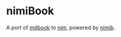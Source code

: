 # nimiBook

A port of [mdbook](https://rust-lang.github.io/mdBook/index.html)
to [nim](https://nim-lang.org/),
powered by [nimib](https://pietroppeter.github.io/nimib/).
